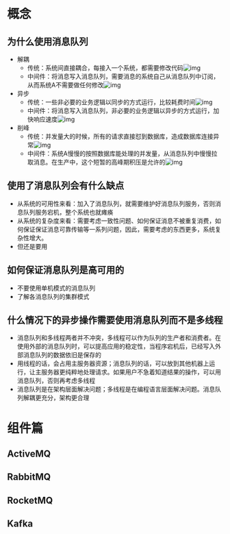 # 概念

## 为什么使用消息队列

- 解耦
  - 传统：系统间直接耦合，每接入一个系统，都需要修改代码![img](https://gitee.com/ngyb/pic/raw/master/007S8ZIlgy1ggzlaeqd1qj30fl0a7wf7.jpg)
  - 中间件：将消息写入消息队列，需要消息的系统自己从消息队列中订阅，从而系统A不需要做任何修改![img](https://gitee.com/ngyb/pic/raw/master/007S8ZIlgy1ggzlang3m1j30dl0a7t9a.jpg)
- 异步
  - 传统：一些非必要的业务逻辑以同步的方式运行，比较耗费时间![img](https://gitee.com/ngyb/pic/raw/master/007S8ZIlgy1ggzlcld8bfj30i408bwev.jpg)
  - 中间件：将消息写入消息队列，非必要的业务逻辑以异步的方式运行，加快响应速度![img](https://gitee.com/ngyb/pic/raw/master/007S8ZIlgy1ggzlcs8ebdj30hp09fwf3.jpg)
- 削峰
  - 传统：并发量大的时候，所有的请求直接怼到数据库，造成数据库连接异常![img](https://gitee.com/ngyb/pic/raw/master/007S8ZIlgy1ggzldnsbj9j30e90dwaao.jpg)
  - 中间件：系统A慢慢的按照数据库能处理的并发量，从消息队列中慢慢拉取消息。在生产中，这个短暂的高峰期积压是允许的![img](https://gitee.com/ngyb/pic/raw/master/007S8ZIlgy1ggzldxkusnj30if0dwgme.jpg)

## 使用了消息队列会有什么缺点

- 从系统的可用性来看：加入了消息队列，就需要维护好消息队列服务，否则消息队列服务宕机，整个系统也就瘫痪
- 从系统的复杂度来看：需要考虑一致性问题、如何保证消息不被重复消费，如何保证保证消息可靠传输等一系列问题，因此，需要考虑的东西更多，系统复杂性增大。
- 但还是要用

## 如何保证消息队列是高可用的

- 不要使用单机模式的消息队列
- 了解各消息队列的集群模式

## 什么情况下的异步操作需要使用消息队列而不是多线程

- 消息队列和多线程两者并不冲突，多线程可以作为队列的生产者和消费者。在使用外部的消息队列时，可以提高应用的稳定性，当程序宕机后，已经写入外部消息队列的数据依旧是保存的
- 用线程的话，会占用主服务器资源；消息队列的话，可以放到其他机器上运行，让主服务器更纯粹地处理请求。如果用户不急着知道结果的操作，可以用消息队列，否则再考虑多线程
- 消息队列是在架构层面解决问题；多线程是在编程语言层面解决问题。消息队列解耦更充分，架构更合理


# 组件篇

## ActiveMQ

## RabbitMQ

## RocketMQ

## Kafka

